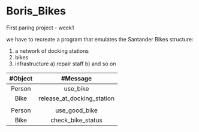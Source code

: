 # Boris_Bikes

First paring project - week1

we have to recreate a program that emulates the Santander Bikes structure:

1. a network of docking stations
2. bikes
3. infrastructure
   a) repair staff
   b) and so on


| #Object  | #Message                   |
| :-------:|:-------------------------: |
| Person   | use_bike                   |
| Bike     | release_at_docking_station |
|          |                            |
| Person   | use_good_bike              |
| Bike     | check_bike_status          |
 